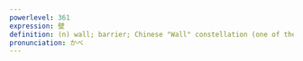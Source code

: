 ```yaml
---
powerlevel: 361
expression: 壁
definition: (n) wall; barrier; Chinese "Wall" constellation (one of the 28 mansions); (P)
pronunciation: かべ
---
```

